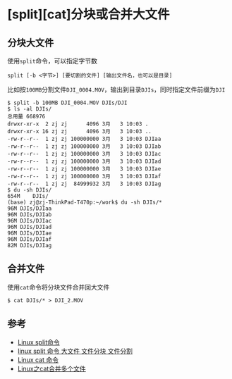 
# [split][cat]分块或合并大文件

## 分块大文件

使用`split`命令，可以指定字节数

```
split [-b <字节>] [要切割的文件] [输出文件名，也可以是目录]
```

比如按`100MB`分割文件`DJI_0004.MOV`，输出到目录`DJIs`，同时指定文件前缀为`DJI`

```
$ split -b 100MB DJI_0004.MOV DJIs/DJI
$ ls -al DJIs/
总用量 668976
drwxr-xr-x  2 zj zj      4096 3月   3 10:03 .
drwxr-xr-x 16 zj zj      4096 3月   3 10:03 ..
-rw-r--r--  1 zj zj 100000000 3月   3 10:03 DJIaa
-rw-r--r--  1 zj zj 100000000 3月   3 10:03 DJIab
-rw-r--r--  1 zj zj 100000000 3月   3 10:03 DJIac
-rw-r--r--  1 zj zj 100000000 3月   3 10:03 DJIad
-rw-r--r--  1 zj zj 100000000 3月   3 10:03 DJIae
-rw-r--r--  1 zj zj 100000000 3月   3 10:03 DJIaf
-rw-r--r--  1 zj zj  84999932 3月   3 10:03 DJIag
$ du -sh DJIs/
654M	DJIs/
(base) zj@zj-ThinkPad-T470p:~/work$ du -sh DJIs/*
96M	DJIs/DJIaa
96M	DJIs/DJIab
96M	DJIs/DJIac
96M	DJIs/DJIad
96M	DJIs/DJIae
96M	DJIs/DJIaf
82M	DJIs/DJIag
```

## 合并文件

使用`cat`命令将分块文件合并回大文件

```
$ cat DJIs/* > DJI_2.MOV
```

## 参考

* [Linux split命令](https://www.runoob.com/linux/linux-comm-split.html)
* [linux split 命令 大文件 文件分块 文件分割](https://blog.csdn.net/whatday/article/details/105886325)
* [Linux cat 命令](https://www.runoob.com/linux/linux-comm-cat.html)
* [Linux之cat合并多个文件](https://www.cnblogs.com/mrdoghead/p/12010452.html)